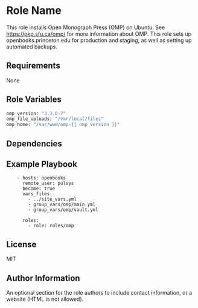 Role Name
=========

This role installs Open Monograph Press (OMP) on Ubuntu.
See https://pkp.sfu.ca/omp/ for more information about OMP.
This role sets up openbooks.princeton.edu for production and staging, as well as
setting up automated backups.

Requirements
------------

None

Role Variables
--------------

```bash
omp_version: "3.3.0-7"
omp_file_uploads: "/var/local/files"
omp_home: "/var/www/omp-{{ omp_version }}"
```

Dependencies
------------


Example Playbook
----------------

```
    - hosts: openbooks
      remote_user: pulsys
      become: true
      vars_files:
        - ../site_vars.yml
        - group_vars/omp/main.yml
        - group_vars/omp/vault.yml

      roles:
        - role: roles/omp
```

License
-------

MIT

Author Information
------------------

An optional section for the role authors to include contact information, or a
website (HTML is not allowed).
